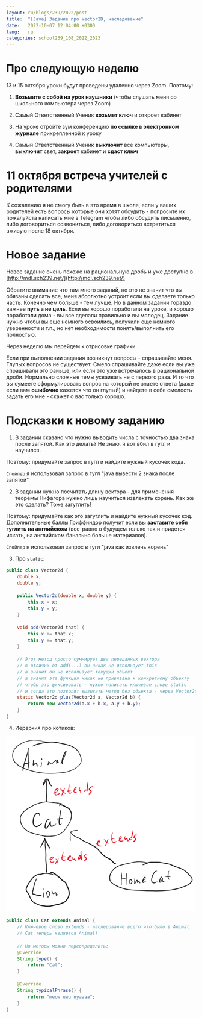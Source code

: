```yaml
---
layout: ru/blogs/239/2022/post
title:  "[Java] Задание про Vector2D, наследование"
date:   2022-10-07 12:04:00 +0300
lang:   ru
categories: school239_108_2022_2023
---
```


**Про следующую неделю**
====

13 и 15 октября уроки будут проведены удаленно через Zoom. Поэтому:

1) **Возьмите с собой на урок наушники** (чтобы слушать меня со школьного компьютера через Zoom)

2) Самый Ответственный Ученик **возьмет ключ** и откроет кабинет

3) На уроке отройте зум конференцию **по ссылке в электронном журнале** прикрепленной к уроку 

4) Самый Ответственный Ученик **выключит** все компьютеры, **выключит** свет, **закроет** кабинет и **сдаст ключ**

**11 октября встреча учителей с родителями**
====

К сожалению я не смогу быть в это время в школе, если у ваших родителей есть вопросы которые они хотят обсудить - попросите
их пожалуйста написать мне в Telegram чтобы либо обсудить письменно, либо договориться созвониться, либо договориться встретиться вживую после 18 октября.

**Новое задание**
====

Новое задание очень похоже на рациональную дробь и уже доступно в [http://mdl.sch239.net/](http://mdl.sch239.net/)

Обратите внимание что там много заданий, но это не значит что вы обязаны сделать все, меня абсолютно устроит если вы сделаете только часть.
Конечно чем больше - тем лучше. Но в данном задании гораздо важнее **путь а не цель**. Если вы хорошо поработали на уроке, и хорошо поработали дома - вы все сделали правильно и вы молодец.
Задание нужно чтобы вы еще немного освоились, получили еще немного уверенности и т.п., но нет необходимости понять/выполнить его полностью.

Через неделю мы перейдем к отрисовке графики.

Если при выполнении задания возникнут вопросы - спрашивайте меня. Глупых вопросов не существует. Смело спрашивайте даже если вы уже спрашивали это раньше, 
или если это уже встречалось в рациональной дроби. Нормально сложные темы усваивать не с первого раза. И то что вы сумеете 
сформулировать вопрос на который не знаете ответа (даже если вам **ошибочно** кажется что он глупый) и найдете в себе 
смелость задать его мне - скажет о вас только хорошо.

**Подсказки к новому заданию**
====

1) В задании сказано что нужно выводить числа с точностью два знака после запятой. Как это делать? Не знаю, я вот вбил в гугл и научился.

Поэтому: придумайте запрос в гугл и найдите нужный кусочек кода.

```Спойлер``` я использовал запрос в гугл "java вывести 2 знака после запятой"

2) В задании нужно посчитать длину вектора - для применения теоремы Пифагора нужно лишь научиться извлекать корень. Как же это сделать? Тоже загуглить!

Поэтому: придумайте как это загуглить и найдите нужный кусочек код. Дополнительные баллы Гриффиндор получит если вы **заставите себя гуглить на английском** (все-равно в будущем только так и придется искать, на английском банально больше материалов).

```Спойлер``` я использовал запрос в гугл "java как извлечь корень"

3) Про ```static```:

```java
public class Vector2d {
    double x;
    double y;

    public Vector2d(double x, double y) {
        this.x = x;
        this.y = y;
    }

    void add(Vector2d that) {
        this.x += that.x;
        this.y += that.y;
    }

    // Этот метод просто суммирует два переданных вектора
    // в отличии от add(...) он никак не использует this
    // а значит он не использует текущий объект
    // а значит эта функция никак не привязана к конкретному объекту
    // чтобы это фиксировать - нужно написать ключевое слово static
    // и тогда это позволит вызывать метод без объекта - через Vector2d.plus(a, b)
    static Vector2d plus(Vector2d a, Vector2d b) {
        return new Vector2d(a.x + b.x, a.y + b.y);
    }
}
```

4) Иерархия про котиков:

![cat extends animal](static/2022/10/extends_cat.png)

```java
public class Cat extends Animal {
    // Ключевое слово extends - наследование всего что было в Animal
    // Cat теперь является Animal!

    // Но методы можно переопределить:
    @Override
    String type() {
        return "Cat";
    }

    @Override
    String typicalPhrase() {
        return "meow uwu nyaaaa";
    }
}
```
